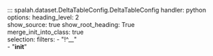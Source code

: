 ::: spalah.dataset.DeltaTableConfig.DeltaTableConfig
    handler: python
    options:
      heading_level: 2            
      show_source: true
      show_root_heading: True                
      merge_init_into_class: true                  
    selection:
      filters:
        - "!^__"  
        - "__init__"
